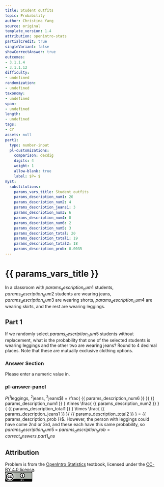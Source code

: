 ```yaml
---
title: Student outfits
topic: Probability
author: Christina Yang
source: original
template_version: 1.4
attribution: openintro-stats
partialCredit: true
singleVariant: false
showCorrectAnswer: true
outcomes:
- 3.1.1.4
- 3.1.1.12
difficulty:
- undefined
randomization:
- undefined
taxonomy:
- undefined
span:
- undefined
length:
- undefined
tags:
- CY
assets: null
part1:
  type: number-input
  pl-customizations:
    comparison: decdig
    digits: 4
    weight: 1
    allow-blank: true
    label: $P= $
myst:
  substitutions:
    params_vars_title: Student outfits
    params_description_num1: 20
    params_description_num2: 4
    params_description_jeans1: 3
    params_description_num3: 6
    params_description_num4: 8
    params_description_num6: 2
    params_description_num5: 3
    params_description_total: 20
    params_description_total1: 19
    params_description_total2: 18
    params_description_prob: 0.0035
---
```

# {{ params_vars_title }}
In a classroom with ${{ params_description_num1 }}$ students, ${{ params_description_num2 }}$ students are wearing jeans, ${{ params_description_num3 }}$ are wearing shorts, ${{ params_description_num4 }}$ are wearing skirts, and the rest are wearing leggings.

## Part 1

If we randomly select ${{ params_description_num5 }}$ students without replacement, what is the probability that one of the selected students is wearing leggings and the other two are wearing jeans? Round to 4 decimal places. Note that these are mutually exclusive clothing options.

### Answer Section

Please enter a numeric value in.

### pl-answer-panel

$P(^1$leggings, $^2$jeans, $^3$jeans$) = \frac{ {{ params_description_num6 }} }{ {{ params_description_num1 }} } \times \frac{ {{ params_description_num2 }} }{ {{ params_description_total1 }} } \times \frac{ {{ params_description_jeans1 }} }{ {{ params_description_total2 }} } = {{ params_description_prob }}$.
However, the person with leggings could have come 2nd or 3rd, and these each
have this same probability, so ${{ params_description_num5 }} \times {{ params_description_prob }} = {{ correct_answers.part1_ans }}$

## Attribution

Problem is from the [OpenIntro Statistics](https://openintro.org/book/os/) textbook, licensed under the [CC-BY 4.0 license](https://creativecommons.org/licenses/by/4.0/).<br>![Image representing the Creative Commons 4.0 BY license.](https://raw.githubusercontent.com/firasm/bits/master/by.png)
